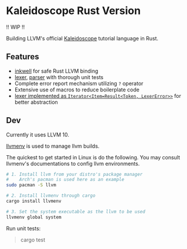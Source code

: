 # Kaleidoscope Rust Version

!! WIP !!

Building LLVM's official [Kaleidoscope](https://llvm.org/docs/tutorial/index.html) tutorial language in Rust.

## Features

- [inkwell](https://crates.io/crates/inkwell) for safe Rust LLVM binding
- [lexer](core/src/lexer), [parser](core/src/parser) with thorough unit tests
- Complete error report mechanism utilizing `?` operator
- Extensive use of macros to reduce boilerplate code
- [lexer implemented as `Iterator<Item=Result<Token, LexerError>>`](core/src/lexer/lexer.rs) for better abstraction

## Dev

Currently it uses LLVM 10.

[llvmenv](https://github.com/termoshtt/llvmenv) is used to manage llvm builds.

The quickest to get started in Linux is do the following. You may consult llvmenv's documentations to config llvm environments.

```bash
# 1. Install llvm from your distro's package manager
#    Arch's pacman is used here as an example
sudo pacman -S llvm

# 2. Install llvmenv through cargo
cargo install llvmenv

# 3. Set the system executable as the llvm to be used
llvmenv global system
```

Run unit tests:

> cargo test